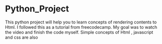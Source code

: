 # Python_Project
This python project will help you to learn concepts of rendering contents to 
Html. I followed this as a tutorial from freecodecamp. My goal was to watch the video and 
finish the code myself. Simple concepts of Html , javascript and css are also 
